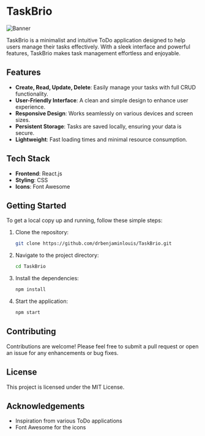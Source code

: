 # TaskBrio

![Banner](https://github.com/user-attachments/assets/6664653d-2209-445f-baec-9d2b2226e273)


TaskBrio is a minimalist and intuitive ToDo application designed to help users manage their tasks effectively. With a sleek interface and powerful features, TaskBrio makes task management effortless and enjoyable.

## Features

- **Create, Read, Update, Delete**: Easily manage your tasks with full CRUD functionality.
- **User-Friendly Interface**: A clean and simple design to enhance user experience.
- **Responsive Design**: Works seamlessly on various devices and screen sizes.
- **Persistent Storage**: Tasks are saved locally, ensuring your data is secure.
- **Lightweight**: Fast loading times and minimal resource consumption.

## Tech Stack

- **Frontend**: React.js
- **Styling**: CSS
- **Icons**: Font Awesome

## Getting Started

To get a local copy up and running, follow these simple steps:

1. Clone the repository:
   ```bash
   git clone https://github.com/drbenjaminlouis/TaskBrio.git
   ```
2. Navigate to the project directory:
   ```bash
   cd TaskBrio
   ```
3. Install the dependencies:
   ```bash
   npm install
   ```
4. Start the application:
   ```bash
   npm start
   ```

## Contributing

Contributions are welcome! Please feel free to submit a pull request or open an issue for any enhancements or bug fixes.

## License

This project is licensed under the MIT License.

## Acknowledgements

- Inspiration from various ToDo applications
- Font Awesome for the icons

